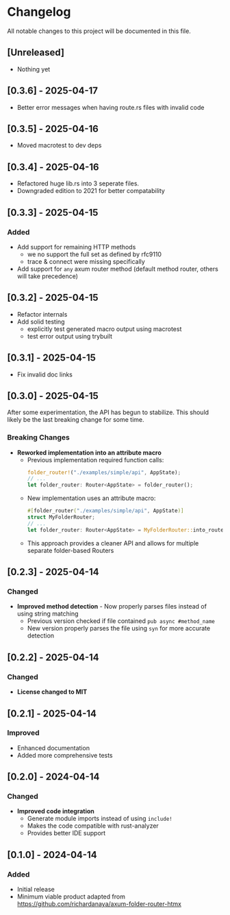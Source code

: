 # Changelog

All notable changes to this project will be documented in this file.

## [Unreleased]

- Nothing yet

## [0.3.6] - 2025-04-17

- Better error messages when having route.rs files with invalid code

## [0.3.5] - 2025-04-16

- Moved macrotest to dev deps

## [0.3.4] - 2025-04-16

- Refactored huge lib.rs into 3 seperate files.
- Downgraded edition to 2021 for better compatability

## [0.3.3] - 2025-04-15

### Added
- Add support for remaining HTTP methods
  - we no support the full set as defined by rfc9110
  - trace & connect were missing specifically
- Add support for `any` axum router method (default method router, others will take precedence)

## [0.3.2] - 2025-04-15
- Refactor internals
- Add solid testing
  - explicitly test generated macro output using macrotest
  - test error output using trybuilt

## [0.3.1] - 2025-04-15

- Fix invalid doc links

## [0.3.0] - 2025-04-15

After some experimentation, the API has begun to stabilize. This should likely be the last breaking change for some time.

### Breaking Changes

- **Reworked implementation into an attribute macro**
  - Previous implementation required function calls:
    ```rust
    folder_router!("./examples/simple/api", AppState);
    // ...
    let folder_router: Router<AppState> = folder_router();
    ```
  - New implementation uses an attribute macro:
    ```rust
    #[folder_router("./examples/simple/api", AppState)]
    struct MyFolderRouter;
    // ...
    let folder_router: Router<AppState> = MyFolderRouter::into_router();
    ```
  - This approach provides a cleaner API and allows for multiple separate folder-based Routers

## [0.2.3] - 2025-04-14

### Changed
- **Improved method detection** - Now properly parses files instead of using string matching
  - Previous version checked if file contained ```pub async #method_name```
  - New version properly parses the file using `syn` for more accurate detection

## [0.2.2] - 2025-04-14

### Changed
- **License changed to MIT**

## [0.2.1] - 2025-04-14

### Improved
- Enhanced documentation
- Added more comprehensive tests

## [0.2.0] - 2024-04-14

### Changed
- **Improved code integration** 
  - Generate module imports instead of using ```include!```
  - Makes the code compatible with rust-analyzer
  - Provides better IDE support

## [0.1.0] - 2024-04-14

### Added
- Initial release
- Minimum viable product adapted from https://github.com/richardanaya/axum-folder-router-htmx
